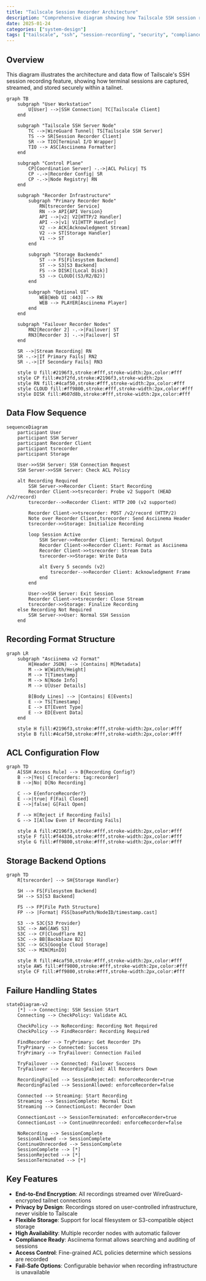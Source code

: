 ```yaml
---
title: "Tailscale Session Recorder Architecture"
description: "Comprehensive diagram showing how Tailscale SSH session recording works, including data flow, components, and storage options"
date: 2025-01-24
categories: ["system-design"]
tags: ["tailscale", "ssh", "session-recording", "security", "compliance", "tsrecorder", "asciinema"]
---
```


## Overview

This diagram illustrates the architecture and data flow of Tailscale's SSH session recording feature, showing how terminal sessions are captured, streamed, and stored securely within a tailnet.

```mermaid
graph TB
    subgraph "User Workstation"
        U[User] -->|SSH Connection| TC[Tailscale Client]
    end
    
    subgraph "Tailscale SSH Server Node"
        TC -->|WireGuard Tunnel| TS[Tailscale SSH Server]
        TS --> SR[Session Recorder Client]
        SR --> TIO[Terminal I/O Wrapper]
        TIO --> ASC[Asciinema Formatter]
    end
    
    subgraph "Control Plane"
        CP[Coordination Server] -.->|ACL Policy| TS
        CP -.->|Recorder Config| SR
        CP -.->|Node Registry| RN
    end
    
    subgraph "Recorder Infrastructure"
        subgraph "Primary Recorder Node"
            RN[tsrecorder Service]
            RN --> API{API Version}
            API -->|v2| V2[HTTP/2 Handler]
            API -->|v1| V1[HTTP Handler]
            V2 --> ACK[Acknowledgment Stream]
            V2 --> ST[Storage Handler]
            V1 --> ST
        end
        
        subgraph "Storage Backends"
            ST --> FS[Filesystem Backend]
            ST --> S3[S3 Backend]
            FS --> DISK[(Local Disk)]
            S3 --> CLOUD[(S3/R2/B2)]
        end
        
        subgraph "Optional UI"
            WEB[Web UI :443] --> RN
            WEB --> PLAYER[Asciinema Player]
        end
    end
    
    subgraph "Failover Recorder Nodes"
        RN2[Recorder 2] -.->|Failover| ST
        RN3[Recorder 3] -.->|Failover| ST
    end
    
    SR -->|Stream Recording| RN
    SR -.->|If Primary Fails| RN2
    SR -.->|If Secondary Fails| RN3
    
    style U fill:#2196f3,stroke:#fff,stroke-width:2px,color:#fff
    style CP fill:#e3f2fd,stroke:#2196f3,stroke-width:2px
    style RN fill:#4caf50,stroke:#fff,stroke-width:2px,color:#fff
    style CLOUD fill:#ff9800,stroke:#fff,stroke-width:2px,color:#fff
    style DISK fill:#607d8b,stroke:#fff,stroke-width:2px,color:#fff
```

## Data Flow Sequence

```mermaid
sequenceDiagram
    participant User
    participant SSH Server
    participant Recorder Client
    participant tsrecorder
    participant Storage
    
    User->>SSH Server: SSH Connection Request
    SSH Server->>SSH Server: Check ACL Policy
    
    alt Recording Required
        SSH Server->>Recorder Client: Start Recording
        Recorder Client->>tsrecorder: Probe v2 Support (HEAD /v2/record)
        tsrecorder-->>Recorder Client: HTTP 200 (v2 supported)
        
        Recorder Client->>tsrecorder: POST /v2/record (HTTP/2)
        Note over Recorder Client,tsrecorder: Send Asciinema Header
        tsrecorder->>Storage: Initialize Recording
        
        loop Session Active
            SSH Server->>Recorder Client: Terminal Output
            Recorder Client->>Recorder Client: Format as Asciinema
            Recorder Client->>tsrecorder: Stream Data
            tsrecorder->>Storage: Write Data
            
            alt Every 5 seconds (v2)
                tsrecorder-->>Recorder Client: Acknowledgment Frame
            end
        end
        
        User->>SSH Server: Exit Session
        Recorder Client->>tsrecorder: Close Stream
        tsrecorder->>Storage: Finalize Recording
    else Recording Not Required
        SSH Server->>User: Normal SSH Session
    end
```

## Recording Format Structure

```mermaid
graph LR
    subgraph "Asciinema v2 Format"
        H[Header JSON] --> |Contains| M[Metadata]
        M --> W[Width/Height]
        M --> T[Timestamp]
        M --> N[Node Info]
        M --> U[User Details]
        
        B[Body Lines] --> |Contains| E[Events]
        E --> TS[Timestamp]
        E --> ET[Event Type]
        E --> ED[Event Data]
    end
    
    style H fill:#2196f3,stroke:#fff,stroke-width:2px,color:#fff
    style B fill:#4caf50,stroke:#fff,stroke-width:2px,color:#fff
```

## ACL Configuration Flow

```mermaid
graph TD
    A[SSH Access Rule] --> B{Recording Config?}
    B -->|Yes| C[recorders: tag:recorder]
    B -->|No| D[No Recording]
    
    C --> E{enforceRecorder?}
    E -->|true| F[Fail Closed]
    E -->|false| G[Fail Open]
    
    F --> H[Reject if Recording Fails]
    G --> I[Allow Even if Recording Fails]
    
    style A fill:#2196f3,stroke:#fff,stroke-width:2px,color:#fff
    style F fill:#f44336,stroke:#fff,stroke-width:2px,color:#fff
    style G fill:#ff9800,stroke:#fff,stroke-width:2px,color:#fff
```

## Storage Backend Options

```mermaid
graph TD
    R[tsrecorder] --> SH{Storage Handler}
    
    SH --> FS[Filesystem Backend]
    SH --> S3[S3 Backend]
    
    FS --> FP[File Path Structure]
    FP --> |Format| FSS[basePath/NodeID/timestamp.cast]
    
    S3 --> S3C{S3 Provider}
    S3C --> AWS[AWS S3]
    S3C --> CF[Cloudflare R2]
    S3C --> BB[Backblaze B2]
    S3C --> GCS[Google Cloud Storage]
    S3C --> MIN[MinIO]
    
    style R fill:#4caf50,stroke:#fff,stroke-width:2px,color:#fff
    style AWS fill:#ff9800,stroke:#fff,stroke-width:2px,color:#fff
    style CF fill:#ff9800,stroke:#fff,stroke-width:2px,color:#fff
```

## Failure Handling States

```mermaid
stateDiagram-v2
    [*] --> Connecting: SSH Session Start
    Connecting --> CheckPolicy: Validate ACL
    
    CheckPolicy --> NoRecording: Recording Not Required
    CheckPolicy --> FindRecorder: Recording Required
    
    FindRecorder --> TryPrimary: Get Recorder IPs
    TryPrimary --> Connected: Success
    TryPrimary --> TryFailover: Connection Failed
    
    TryFailover --> Connected: Failover Success
    TryFailover --> RecordingFailed: All Recorders Down
    
    RecordingFailed --> SessionRejected: enforceRecorder=true
    RecordingFailed --> SessionAllowed: enforceRecorder=false
    
    Connected --> Streaming: Start Recording
    Streaming --> SessionComplete: Normal Exit
    Streaming --> ConnectionLost: Recorder Down
    
    ConnectionLost --> SessionTerminated: enforceRecorder=true
    ConnectionLost --> ContinueUnrecorded: enforceRecorder=false
    
    NoRecording --> SessionComplete
    SessionAllowed --> SessionComplete
    ContinueUnrecorded --> SessionComplete
    SessionComplete --> [*]
    SessionRejected --> [*]
    SessionTerminated --> [*]
```

## Key Features

- **End-to-End Encryption**: All recordings streamed over WireGuard-encrypted tailnet connections
- **Privacy by Design**: Recordings stored on user-controlled infrastructure, never visible to Tailscale
- **Flexible Storage**: Support for local filesystem or S3-compatible object storage
- **High Availability**: Multiple recorder nodes with automatic failover
- **Compliance Ready**: Asciinema format allows searching and auditing of sessions
- **Access Control**: Fine-grained ACL policies determine which sessions are recorded
- **Fail-Safe Options**: Configurable behavior when recording infrastructure is unavailable